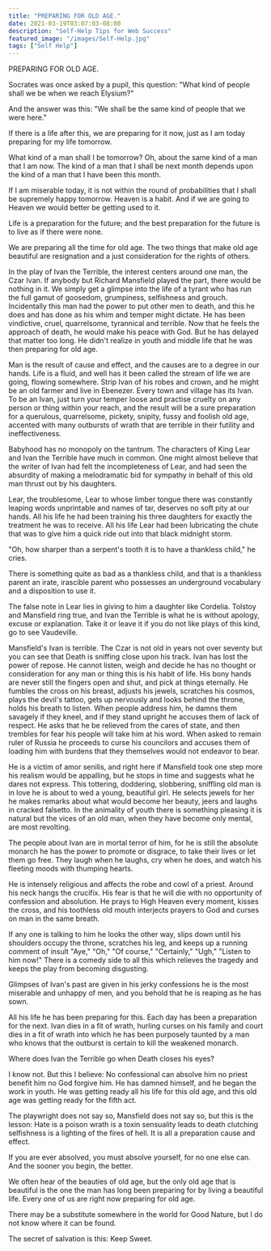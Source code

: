```yaml
---
title: "PREPARING FOR OLD AGE."
date: 2021-03-19T03:07:03-08:00
description: "Self-Help Tips for Web Success"
featured_image: "/images/Self-Help.jpg"
tags: ["Self Help"]
---
```


PREPARING FOR OLD AGE. 

Socrates was once asked by a pupil, this question: "What kind of people shall we be when we reach Elysium?" 

And the answer was this: "We shall be the same kind of people that we were here." 

If there is a life after this, we are preparing for it now, just as I am today preparing for my life tomorrow. 

What kind of a man shall I be tomorrow? Oh, about the same kind of a man that I am now. The kind of a man that I shall be next month depends upon the kind of a man that I have been this month. 

If I am miserable today, it is not within the round of probabilities that I shall be supremely happy tomorrow. Heaven is a habit. And if we are going to Heaven we would better be getting used to it. 

Life is a preparation for the future; and the best preparation for the future is to live as if there were none. 

We are preparing all the time for old age. The two things that make old age beautiful are resignation and a just consideration for the rights of others. 

In the play of Ivan the Terrible, the interest centers around one man, the Czar Ivan. If anybody but Richard Mansfield played the part, there would be nothing in it. We simply get a glimpse into the life of a tyrant who has run the full gamut of goosedom, grumpiness, selfishness and grouch. Incidentally this man had the power to put other men to death, and this he does and has done as his whim and temper might dictate. He has been vindictive, cruel, quarrelsome, tyrannical and terrible. Now that he feels the approach of death, he would make his peace with God. But he has delayed that matter too long. He didn't realize in youth and middle life that he was then preparing for old age. 

Man is the result of cause and effect, and the causes are to a degree in our hands. Life is a fluid, and well has it been called the stream of life we are going, flowing somewhere. Strip Ivan of his robes and crown, and he might be an old farmer and live in Ebenezer. Every town and village has its Ivan. To be an Ivan, just turn your temper loose and practise cruelty on any person or thing within your reach, and the result will be a sure preparation for a querulous, quarrelsome, pickety, snipity, fussy and foolish old age, accented with many outbursts of wrath that are terrible in their futility and ineffectiveness. 

Babyhood has no monopoly on the tantrum. The characters of King Lear and Ivan the Terrible have much in common. One might almost believe that the writer of Ivan had felt the incompleteness of Lear, and had seen the absurdity of making a melodramatic bid for sympathy in behalf of this old man thrust out by his daughters. 

Lear, the troublesome, Lear to whose limber tongue there was constantly leaping words unprintable and names of tar, deserves no soft pity at our hands. All his life he had been training his three daughters for exactly the treatment he was to receive. All his life Lear had been lubricating the chute that was to give him a quick ride out into that black midnight storm. 

"Oh, how sharper than a serpent's tooth it is to have a thankless child," he cries. 

There is something quite as bad as a thankless child, and that is a thankless parent an irate, irascible parent who possesses an underground vocabulary and a disposition to use it. 

The false note in Lear lies in giving to him a daughter like Cordelia. Tolstoy and Mansfield ring true, and Ivan the Terrible is what he is without apology, excuse or explanation. Take it or leave it if you do not like plays of this kind, go to see Vaudeville. 

Mansfield's Ivan is terrible. The Czar is not old in years not over seventy but you can see that Death is sniffing close upon his track. Ivan has lost the power of repose. He cannot listen, weigh and decide he has no thought or consideration for any man or thing this is his habit of life. His bony hands are never still the fingers open and shut, and pick at things eternally. He fumbles the cross on his breast, adjusts his jewels, scratches his cosmos, plays the devil's tattoo, gets up nervously and looks behind the throne, holds his breath to listen. When people address him, he damns them savagely if they kneel, and if they stand upright he accuses them of lack of respect. He asks that he be relieved from the cares of state, and then trembles for fear his people will take him at his word. When asked to remain ruler of Russia he proceeds to curse his councilors and accuses them of loading him with burdens that they themselves would not endeavor to bear. 

He is a victim of amor senilis, and right here if Mansfield took one step more his realism would be appalling, but he stops in time and suggests what he dares not express. This tottering, doddering, slobbering, sniffling old man is in love he is about to wed a young, beautiful girl. He selects jewels for her he makes remarks about what would become her beauty, jeers and laughs in cracked falsetto. In the animality of youth there is something pleasing it is natural but the vices of an old man, when they have become only mental, are most revolting. 

The people about Ivan are in mortal terror of him, for he is still the absolute monarch he has the power to promote or disgrace, to take their lives or let them go free. They laugh when he laughs, cry when he does, and watch his fleeting moods with thumping hearts. 

He is intensely religious and affects the robe and cowl of a priest. Around his neck hangs the crucifix. His fear is that he will die with no opportunity of confession and absolution. He prays to High Heaven every moment, kisses the cross, and his toothless old mouth interjects prayers to God and curses on man in the same breath. 

If any one is talking to him he looks the other way, slips down until his shoulders occupy the throne, scratches his leg, and keeps up a running comment of insult "Aye," "Oh," "Of course," "Certainly," "Ugh," "Listen to him now!" There is a comedy side to all this which relieves the tragedy and keeps the play from becoming disgusting. 

Glimpses of Ivan's past are given in his jerky confessions he is the most miserable and unhappy of men, and you behold that he is reaping as he has sown. 

All his life he has been preparing for this. Each day has been a preparation for the next. Ivan dies in a fit of wrath, hurling curses on his family and court dies in a fit of wrath into which he has been purposely taunted by a man who knows that the outburst is certain to kill the weakened monarch. 

Where does Ivan the Terrible go when Death closes his eyes? 

I know not. But this I believe: No confessional can absolve him no priest benefit him no God forgive him. He has damned himself, and he began the work in youth. He was getting ready all his life for this old age, and this old age was getting ready for the fifth act. 

The playwright does not say so, Mansfield does not say so, but this is the lesson: Hate is a poison wrath is a toxin sensuality leads to death clutching selfishness is a lighting of the fires of hell. It is all a preparation cause and effect. 

If you are ever absolved, you must absolve yourself, for no one else can. And the sooner you begin, the better. 

We often hear of the beauties of old age, but the only old age that is beautiful is the one the man has long been preparing for by living a beautiful life. Every one of us are right now preparing for old age. 

There may be a substitute somewhere in the world for Good Nature, but I do not know where it can be found. 

The secret of salvation is this: Keep Sweet.

